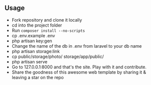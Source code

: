 ## Usage
* Fork repository and clone it locally
* cd into the project folder
* Run ```composer install --no-scripts```
* cp .env.example .env
* php artisan key:gen
* Change the name of the db in .env from laravel to your db name
* php artisan storage:link
* cp public/storage/photo/ storage/app/public/
* php artisan serve
* Go to 127.0.0.1:8000 and that's the site. Play with it and contribute.
* Share the goodness of this awesome web template by sharing it & leaving a star on the repo

